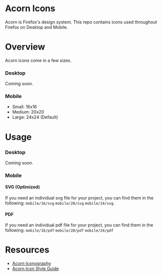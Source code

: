 # Acorn Icons
Acorn is Firefox's design system. This repo contains icons used throughout Firefox on Desktop and Mobile.

# Overview
Acorn icons come in a few sizes.

### Desktop
Coming soon.

### Mobile
- Small: 16x16
- Medium: 20x20
- Large: 24x24 (Default)

# Usage

### Desktop
Coming soon.

### Mobile

#### SVG (Optimized)
If you need an individual svg file for your project, you can find them in the following: `mobile/16/svg` `mobile/20/svg` `mobile/24/svg`.

#### PDF
If you need an individual pdf file for your project, you can find them in the following: `mobile/16/pdf` `mobile/20/pdf` `mobile/24/pdf`

# Resources
- [Acorn Iconography](https://acorn.firefox.com/latest/styles/iconography.html)
- [Acorn Icon Style Guide](https://acorn.firefox.com/latest/resources/icon-style-guide.html)
